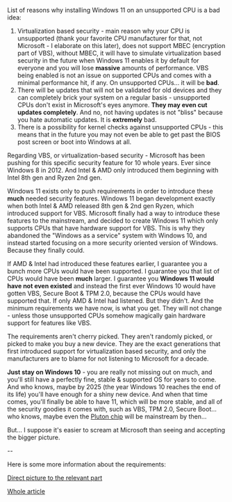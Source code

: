 List of reasons why installing Windows 11 on an unsupported CPU is a bad idea:

1. Virtualization based security - main reason why your CPU is unsupported (thank your favorite CPU manufacturer for that, not Microsoft - I elaborate on this later), does not support MBEC (encryption part of VBS), without MBEC, it will have to simulate virtualization based security in the future when Windows 11 enables it by default for everyone and you will lose **massive** amounts of performance. VBS being enabled is not an issue on supported CPUs and comes with a minimal performance hit, if any. On unsupported CPUs... it will be **bad**.
2. There will be updates that will not be validated for old devices and they can completely brick your system on a regular basis - unsupported CPUs don't exist in Microsoft's eyes anymore. **They may even cut updates completely**. And no, not having updates is not "bliss" because you hate automatic updates. It is **extremely** bad.
3. There is a possibility for kernel checks against unsupported CPUs - this means that in the future you may not even be able to get past the BIOS post screen or boot into Windows at all.

Regarding VBS, or virtualization-based security - Microsoft has been pushing for this specific security feature for 10 whole years. Ever since Windows 8 in 2012. And Intel & AMD only introduced them beginning with Intel 8th gen and Ryzen 2nd gen.

Windows 11 exists only to push requirements in order to introduce these **much** needed security features. Windows 11 began development exactly when both Intel & AMD released 8th gen & 2nd gen Ryzen, which introduced support for VBS. Microsoft finally had a way to introduce these features to the mainstream, and decided to create Windows 11 which only supports CPUs that have hardware support for VBS. This is why they abandoned the "Windows as a service" system with Windows 10, and instead started focusing on a more security oriented version of Windows. Because they finally could.

If AMD & Intel had introduced these features earlier, I guarantee you a bunch more CPUs would have been supported. I guarantee you that list of CPUs would have been **much** larger. I guarantee you **Windows 11 would have not even existed** and instead the first ever Windows 10 would have gotten VBS, Secure Boot & TPM 2.0, because the CPUs would have supported that. If only AMD & Intel had listened. But they didn't. And the minimum requirements we have now, is what you get. They will not change - unless those unsupported CPUs somehow magically gain hardware support for features like VBS.

The requirements aren't cherry picked. They aren't randomly picked, or picked to make you buy a new device. They are the exact generations that first introduced support for virtualization based security, and only the manufacturers are to blame for not listening to Microsoft for a decade.

**Just stay on Windows 10** - you are really not missing out on much, and you'll still have a perfectly fine, stable & supported OS for years to come. And who knows, maybe by 2025 (the year Windows 10 reaches the end of its life) you'll have enough for a shiny new device. And when that time comes, you'll finally be able to have 11, which will be more stable, and all of the security goodies it comes with, such as VBS, TPM 2.0, Secure Boot... who knows, maybe even the [Pluton chip](https://www.microsoft.com/security/blog/2020/11/17/meet-the-microsoft-pluton-processor-the-security-chip-designed-for-the-future-of-windows-pcs/) will be mainstream by then...

But... I suppose it's easier to scream at Microsoft than seeing and accepting the bigger picture. 

--

Here is some more information about the requirements:

[Direct picture to the relevant part](https://i.imgur.com/EUeLaCU.png)

[Whole article](https://blogs.windows.com/windows-insider/2021/06/28/update-on-windows-11-minimum-system-requirements/)
